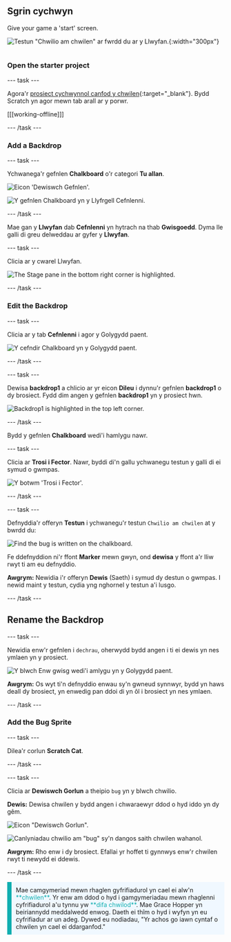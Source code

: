 ## Sgrin cychwyn

<div style="display: flex; flex-wrap: wrap">
<div style="flex-basis: 200px; flex-grow: 1; margin-right: 15px;">
Give your game a 'start' screen.
</div>
<div>

![Testun "Chwilio am chwilen" ar fwrdd du ar y Llwyfan.](images/start-screen.png){:width="300px"}

</div>
</div>

### Open the starter project

--- task ---

Agora'r [prosiect cychwynnol canfod y chwilen](https://scratch.mit.edu/projects/582214723/editor){:target="_blank"}. Bydd Scratch yn agor mewn tab arall ar y porwr.

[[[working-offline]]]

--- /task ---

### Add a Backdrop

--- task ---

Ychwanega'r gefnlen **Chalkboard** o'r categori **Tu allan**.

![Eicon 'Dewiswch Gefnlen'.](images/backdrop-button.png)

![Y gefnlen Chalkboard yn y Llyfrgell Cefnlenni.](images/chalkboard.png)

--- /task ---

Mae gan y **Llwyfan** dab **Cefnlenni** yn hytrach na thab **Gwisgoedd**. Dyma lle galli di greu delweddau ar gyfer y **Llwyfan**.

--- task ---

Clicia ar y cwarel Llwyfan.

![The Stage pane in the bottom right corner is highlighted.](images/stage-pane.png)

--- /task ---

### Edit the Backdrop

--- task ---

Clicia ar y tab **Cefnlenni** i agor y Golygydd paent.

![Y cefndir Chalkboard yn y Golygydd paent.](images/chalkboard-paint.png)

--- /task ---

--- task ---

Dewisa **backdrop1** a chlicio ar yr eicon **Dileu** i dynnu'r gefnlen **backdrop1** o dy brosiect. Fydd dim angen y gefnlen **backdrop1** yn y prosiect hwn.

![Backdrop1 is highlighted in the top left corner.](images/delete-backdrop1.png)

--- /task ---

Bydd y gefnlen **Chalkboard** wedi'i hamlygu nawr.

--- task ---

Clicia ar **Trosi i Fector**. Nawr, byddi di'n gallu ychwanegu testun y galli di ei symud o gwmpas.

![Y botwm 'Trosi i Fector'.](images/vector-button.png)

--- /task ---

--- task ---

Defnyddia'r offeryn **Testun** i ychwanegu'r testun `Chwilio am chwilen` at y bwrdd du:

![Find the bug is written on the chalkboard.](images/chalkboard-text.png)

Fe ddefnyddion ni'r ffont **Marker** mewn gwyn, ond **dewisa** y ffont a'r lliw rwyt ti am eu defnyddio.

**Awgrym:** Newidia i'r offeryn **Dewis** (Saeth) i symud dy destun o gwmpas. I newid maint y testun, cydia yng nghornel y testun a'i lusgo.

--- /task ---

## Rename the Backdrop

--- task ---

Newidia enw'r gefnlen i `dechrau`, oherwydd bydd angen i ti ei dewis yn nes ymlaen yn y prosiect.

![Y blwch Enw gwisg wedi'i amlygu yn y Golygydd paent.](images/start-screen-name.png)

**Awgrym:** Os wyt ti'n defnyddio enwau sy'n gwneud synnwyr, bydd yn haws deall dy brosiect, yn enwedig pan ddoi di yn ôl i brosiect yn nes ymlaen.

--- /task ---

### Add the Bug Sprite

--- task ---

Dilea'r corlun **Scratch Cat**.

--- /task ---

--- task ---

Clicia ar **Dewiswch Gorlun** a theipio `bug` yn y blwch chwilio.

**Dewis:** Dewisa chwilen y bydd angen i chwaraewyr ddod o hyd iddo yn dy gêm.

![Eicon "Dewiswch Gorlun".](images/sprite-button.png)

![Canlyniadau chwilio am "bug" sy'n dangos saith chwilen wahanol.](images/bug-search.png)

**Awgrym:** Rho enw i dy brosiect. Efallai yr hoffet ti gynnwys enw'r chwilen rwyt ti newydd ei ddewis.

--- /task ---

<p style="border-left: solid; border-width:10px; border-color: #0faeb0; background-color: aliceblue; padding: 10px;">
Mae camgymeriad mewn rhaglen gyfrifiadurol yn cael ei alw'n <span style="color: #0faeb0">**chwilen**</span>. Yr enw am ddod o hyd i gamgymeriadau mewn rhaglenni cyfrifiadurol a'u tynnu yw <span style="color: #0faeb0">**difa chwilod**</span>. Mae Grace Hopper yn beiriannydd meddalwedd enwog. Daeth ei thîm o hyd i wyfyn yn eu cyfrifiadur ar un adeg. Dywed eu nodiadau, "Yr achos go iawn cyntaf o chwilen yn cael ei ddarganfod."
</p>


